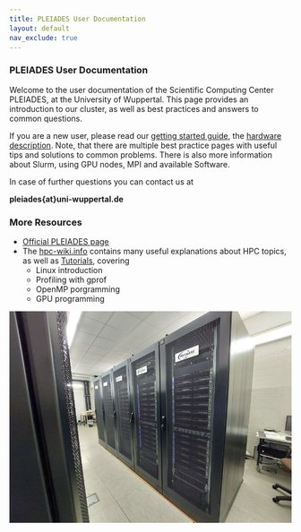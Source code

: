 ```yaml
---
title: PLEIADES User Documentation
layout: default
nav_exclude: true
---
```


### PLEIADES User Documentation
Welcome to the user documentation of the Scientific Computing Center PLEIADES, at the University of Wuppertal.
This page provides an introduction to our cluster, as well as best practices and answers to common questions.

If you are a new user, please read our [getting started guide](gettingstarted), the [hardware description](hardware).
Note, that there are multiple best practice pages with useful tips and solutions to common problems.
There is also more information about Slurm, using GPU nodes, MPI and available Software.

In case of further questions you can contact us at

**pleiades{at}uni-wuppertal.de**

### More Resources
  - [Official PLEIADES page](http://pleiades.uni-wuppertal.de/)
  - The [hpc-wiki.info](https://hpc-wiki.info/) contains many useful explanations about HPC topics, as well as [Tutorials](https://hpc-wiki.info/hpc/Category:Tutorials), covering
    - Linux introduction
    - Profiling with gprof
    - OpenMP porgramming
    - GPU programming

![The PLEIADES Cluster](assets/img/cluster.jpg)

